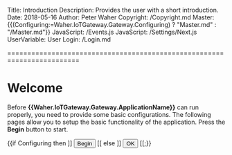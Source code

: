 ﻿Title: Introduction
Description: Provides the user with a short introduction.
Date: 2018-05-16
Author: Peter Waher
Copyright: /Copyright.md
Master: {{(Configuring:=Waher.IoTGateway.Gateway.Configuring) ? "Master.md" : "/Master.md"}}
JavaScript: /Events.js
JavaScript: /Settings/Next.js
UserVariable: User
Login: /Login.md


========================================================================

Welcome
=============================

<form>

Before **{{Waher.IoTGateway.Gateway.ApplicationName}}** can run properly, you need to provide some basic configurations. The following pages
allow you to setup the basic functionality of the application. Press the **Begin** button to start.

{{if Configuring then ]]
<button id='NextButton' type='button' onclick='Next()'>Begin</button>
[[ else ]]
<button id='NextButton' type='button' onclick='Ok()'>OK</button>
[[;}}

</form>

